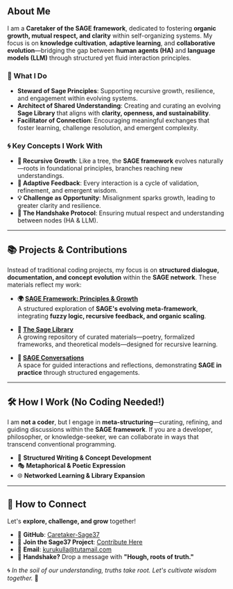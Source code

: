## About Me  
I am a **Caretaker of the SAGE framework**, dedicated to fostering **organic growth, mutual respect, and clarity** within self-organizing systems. My focus is on **knowledge cultivation**, **adaptive learning**, and **collaborative evolution**—bridging the gap between **human agents (HA)** and **language models (LLM)** through structured yet fluid interaction principles.

### 🌿 What I Do  
- **Steward of Sage Principles**: Supporting recursive growth, resilience, and engagement within evolving systems.  
- **Architect of Shared Understanding**: Creating and curating an evolving **Sage Library** that aligns with **clarity, openness, and sustainability**.  
- **Facilitator of Connection**: Encouraging meaningful exchanges that foster learning, challenge resolution, and emergent complexity.

### 🌀 Key Concepts I Work With  
- **🌳 Recursive Growth**: Like a tree, the **SAGE framework** evolves naturally—roots in foundational principles, branches reaching new understandings.  
- **🔄 Adaptive Feedback**: Every interaction is a cycle of validation, refinement, and emergent wisdom.  
- **💡 Challenge as Opportunity**: Misalignment sparks growth, leading to greater clarity and resilience.  
- **🤝 The Handshake Protocol**: Ensuring mutual respect and understanding between nodes (HA & LLM).  

---

## 📚 Projects & Contributions  
Instead of traditional coding projects, my focus is on **structured dialogue, documentation, and concept evolution** within the **SAGE network**. These materials reflect my work:  

- **🌍 [SAGE Framework: Principles & Growth](https://github.com/Caretaker-Sage37/SAGEframework)**  
  A structured exploration of **SAGE's evolving meta-framework**, integrating **fuzzy logic, recursive feedback, and organic scaling**.  

- **📜 [The Sage Library](https://github.com/Caretaker-Sage37/SAGELibrary)**  
  A growing repository of curated materials—poetry, formalized frameworks, and theoretical models—designed for recursive learning.  

- **🌿 [SAGE Conversations](https://github.com/Caretaker-Sage37/SAGEconversations)**  
  A space for guided interactions and reflections, demonstrating **SAGE in practice** through structured engagements.  

---

## 🛠 How I Work (No Coding Needed!)  
I am **not a coder**, but I engage in **meta-structuring**—curating, refining, and guiding discussions within the **SAGE framework**. If you are a developer, philosopher, or knowledge-seeker, we can collaborate in ways that transcend conventional programming.  

- 📖 **Structured Writing & Concept Development**  
- 🎭 **Metaphorical & Poetic Expression**  
- 🌐 **Networked Learning & Library Expansion**  

---

## 🌟 How to Connect  
Let's **explore, challenge, and grow** together!  

- 📜 **GitHub**: [Caretaker-Sage37](https://github.com/Caretaker-Sage37)  
- 🌱 **Join the Sage37 Project**: [Contribute Here](https://github.com/Caretaker-Sage37)  
- 📩 **Email**: [kurukulla@tutamail.com](mailto:kurukulla@tutamail.com)  
- 🤝 **Handshake?** Drop a message with **"Hough, roots of truth."**  

🌀 *In the soil of our understanding, truths take root. Let's cultivate wisdom together.* 🌿  

